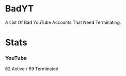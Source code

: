 # BadYT
A List Of Bad YouTube Accounts That Need Terminating.

# Stats

### YouTube
62 Active / 69 Terminated
